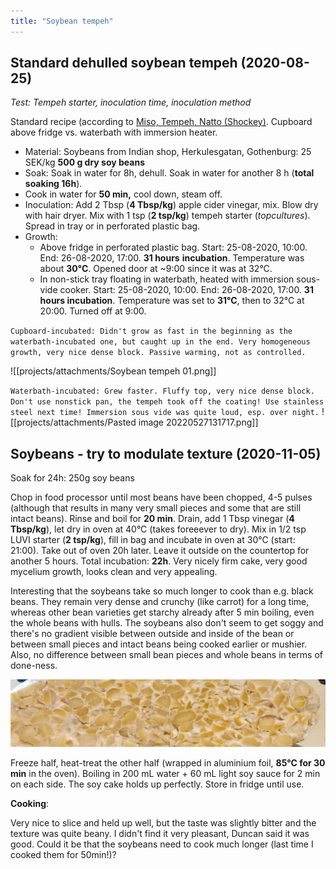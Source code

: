 ```yaml
---
title: "Soybean tempeh"
---
```


## Standard dehulled soybean tempeh (2020-08-25)
*Test: Tempeh starter, inoculation time, inoculation method*

Standard recipe (according to [Miso, Tempeh, Natto (Shockey)](projects/fermentation/Miso,%20Tempeh,%20Natto%20(Shockey).md). Cupboard above fridge vs. waterbath with immersion heater.
- Material: Soybeans from Indian shop, Herkulesgatan, Gothenburg: 25 SEK/kg **500 g dry soy beans**
- Soak: Soak in water for 8h, dehull. Soak in water for another 8 h (**total soaking 16h**). 
- Cook in water for **50 min,** cool down, steam off. 
- Inoculation: Add 2 Tbsp (**4 Tbsp/kg**) apple cider vinegar, mix. Blow dry with hair dryer. Mix with 1 tsp (**2 tsp/kg**) tempeh starter (*topcultures*). Spread in tray or in perforated plastic bag.
- Growth: 
	- Above fridge in perforated plastic bag. Start: 25-08-2020, 10:00. End: 26-08-2020, 17:00. **31 hours** **incubation**. Temperature was about **30°C**. Opened door at ~9:00 since it was at 32°C.
	- In non-stick tray floating in waterbath, heated with immersion sous-vide cooker. Start: 25-08-2020, 10:00. End: 26-08-2020, 17:00. **31 hours incubation**. Temperature was set to **31°C**, then to 32°C at 20:00. Turned off at 9:00.

`Cupboard-incubated: Didn't grow as fast in the beginning as the waterbath-incubated one, but caught up in the end. Very homogeneous growth, very nice dense block. Passive warming, not as controlled. `

![[projects/attachments/Soybean tempeh 01.png]]

`Waterbath-incubated: Grew faster. Fluffy top, very nice dense block. Don't use nonstick pan, the tempeh took off the coating! Use stainless steel next time! Immersion sous vide was quite loud, esp. over night.`
![[projects/attachments/Pasted image 20220527131717.png]]



## Soybeans - try to modulate texture (2020-11-05)

Soak for 24h: 250g soy beans

Chop in food processor until most beans have been chopped, 4-5 pulses (although that results in many very small pieces and some that are still intact beans). Rinse and boil for **20 min**. Drain, add 1 Tbsp vinegar (**4 Tbsp/kg**), let dry in oven at 40°C (takes foreeever to dry). Mix in 1/2 tsp LUVI starter (**2 tsp/kg**), fill in bag and incubate in oven at 30°C (start: 21:00). Take out of oven 20h later. Leave it outside on the countertop for another 5 hours. Total incubation: **22h**. Very nicely firm cake, very good mycelium growth, looks clean and very appealing.


Interesting that the soybeans take so much longer to cook than e.g. black beans. They remain very dense and crunchy (like carrot) for a long time, whereas other bean varieties get starchy already after 5 min boiling, even the whole beans with hulls. The soybeans also don't seem to get soggy and there's no gradient visible between outside and inside of the bean or between small pieces and intact beans being cooked earlier or mushier. Also, no difference between small bean pieces and whole beans in terms of done-ness.

![](projects/attachments/Pasted%20image%2020221219211253.png)

Freeze half, heat-treat the other half (wrapped in aluminium foil, **85°C for 30 min** in the oven). Boiling in 200 mL water + 60 mL light soy sauce for 2 min on each side. The soy cake holds up perfectly. Store in fridge until use.


**Cooking**:

Very nice to slice and held up well, but the taste was slightly bitter and the texture was quite beany. I didn't find it very pleasant, Duncan said it was good. Could it be that the soybeans need to cook much longer (last time I cooked them for 50min!)?

